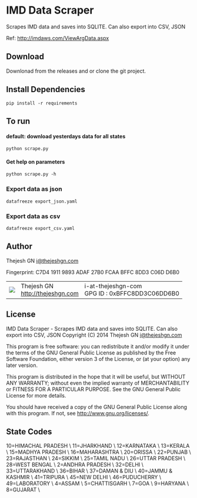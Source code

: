 # IMD Data Scraper #

Scrapes IMD data and saves into SQLITE. Can also export into CSV, JSON

Ref: http://imdaws.com/ViewArgData.aspx 

## Download ##

Downlonad from the releases and or clone the git project.


## Install Dependencies ##
`
pip install -r requirements
`

## To run ##


#### default: download yesterdays data for all states ####

`
python scrape.py
`

#### Get help on parameters ####

`
python scrape.py -h 
`

### Export data as json ####
`
datafreeze export_json.yaml
`

### Export data as csv ####
`
datafreeze export_csv.yaml
`


## Author ##

Thejesh GN <i@thejeshgn.com>

Fingerprint: C7D4 1911 9893 ADAF 27B0 FCAA BFFC 8DD3 C06D D6B0

<table>
  <tr>
    <td><img src="http://www.gravatar.com/avatar/4545b2a84b0ae407abc97ad8f23cc28b?s=60"></td><td valign="middle">Thejesh GN<br><a href="http:/thejeshgn.com">http://thejeshgn.com</a></td>
    <td>i-at-thejeshgn-com <br> GPG ID :  0xBFFC8DD3C06DD6B0</td>
  </tr>
</table>


## License ##
IMD Data Scraper - Scrapes IMD data and saves into SQLITE. Can also export into CSV, JSON
Copyright (C) 2014  Thejesh GN <i@thejeshgn.com>

This program is free software: you can redistribute it and/or modify
it under the terms of the GNU General Public License as published by
the Free Software Foundation, either version 3 of the License, or
(at your option) any later version.

This program is distributed in the hope that it will be useful,
but WITHOUT ANY WARRANTY; without even the implied warranty of
MERCHANTABILITY or FITNESS FOR A PARTICULAR PURPOSE.  See the
GNU General Public License for more details.

You should have received a copy of the GNU General Public License
along with this program.  If not, see <http://www.gnu.org/licenses/>.


## State Codes ##

10=HIMACHAL PRADESH \\
11=JHARKHAND \\
12=KARNATAKA \\
13=KERALA \\
15=MADHYA PRADESH \\
16=MAHARASHTRA \\
20=ORISSA \\
22=PUNJAB \\
23=RAJASTHAN \\
24=SIKKIM \\
25=TAMIL NADU \\
26=UTTAR PRADESH \\
28=WEST BENGAL \\
2=ANDHRA PRADESH \\
32=DELHI \\
33=UTTARAKHAND \\
36=BIHAR \\
37=DAMAN &amp; DIU \\
40=JAMMU &amp; KASHMIR \\
41=TRIPURA \\
45=NEW DELHI \\
46=PUDUCHERRY \\
49=LABORATORY \\
4=ASSAM \\
5=CHATTISGARH \\
7=GOA \\
9=HARYANA \\
8=GUJARAT \\